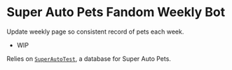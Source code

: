 # Super Auto Pets Fandom Weekly Bot
Update weekly page so consistent record of pets each week.
* WIP

Relies on [`SuperAutoTest`](https://github.com/koisland/SuperAutoTest), a database for Super Auto Pets.
